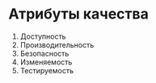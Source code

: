 # Атрибуты качества

1. Доступность
2. Производительность
3. Безопасность
4. Изменяемость
5. Тестируемость
